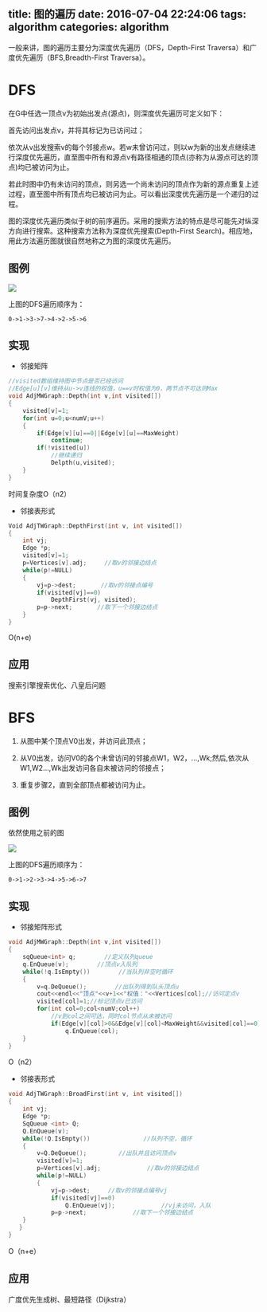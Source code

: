 title: 图的遍历
date: 2016-07-04 22:24:06
tags: algorithm
categories: algorithm
---

一般来讲，图的遍历主要分为深度优先遍历（DFS，Depth-First Traversa）和广度优先遍历（BFS,Breadth-First Traversa）。

# DFS #

在G中任选一顶点v为初始出发点(源点)，则深度优先遍历可定义如下：

首先访问出发点v，并将其标记为已访问过；

依次从v出发搜索v的每个邻接点w。若w未曾访问过，则以w为新的出发点继续进行深度优先遍历，直至图中所有和源点v有路径相通的顶点(亦称为从源点可达的顶点)均已被访问为止。


若此时图中仍有未访问的顶点，则另选一个尚未访问的顶点作为新的源点重复上述过程，直至图中所有顶点均已被访问为止。可以看出深度优先遍历是一个递归的过程。

<!--more-->

图的深度优先遍历类似于树的前序遍历。采用的搜索方法的特点是尽可能先对纵深方向进行搜索。这种搜索方法称为深度优先搜索(Depth-First Search)。相应地，用此方法遍历图就很自然地称之为图的深度优先遍历。

## 图例 ##

![](http://pic002.cnblogs.com/images/2011/288799/2011071509060990.jpg)

上图的DFS遍历顺序为：


`0->1->3->7->4->2->5->6`

## 实现 ##

- 邻接矩阵

```c++
//visited数组维持图中节点是否已经访问
//Edge[u][v]维持从u->v连线的权值，u==v时权值为0，两节点不可达则Max
void AdjMWGraph::Depth(int v,int visited[])
{ 
   	visited[v]=1;
 	for(int u=0;u<numV;u++)
  	{ 
		if(Edge[v][u]==0||Edge[v][u]==MaxWeight)
			continue;
    	if(!visited[u])
			//继续递归
			Delpth(u,visited);
	}
}
```

时间复杂度O（n2）

- 邻接表形式

```c++
Void AdjTWGraph::DepthFirst(int v, int visited[])
{ 
	int vj; 
	Edge *p;
  	visited[v]=1;
  	p=Vertices[v].adj;     //取v的邻接边结点
  	while(p!=NULL)
  	{
		vj=p->dest;       //取v的邻接点编号
   		if(visited[vj]==0)
			DepthFirst(vj, visited);
   		p=p->next;       //取下一个邻接边结点
	}
}
```

O(n+e)

## 应用 ##

搜索引擎搜索优化、八皇后问题

# BFS #

1. 从图中某个顶点V0出发，并访问此顶点；

2. 从V0出发，访问V0的各个未曾访问的邻接点W1，W2，…,Wk;然后,依次从W1,W2…,Wk出发访问各自未被访问的邻接点；

3. 重复步骤2，直到全部顶点都被访问为止。

## 图例 ##

依然使用之前的图

![](http://pic002.cnblogs.com/images/2011/288799/2011071509060990.jpg)

上图的DFS遍历顺序为：


`0->1->2->3->4->5->6->7`

## 实现 ##

- 邻接矩阵形式

```c++
void AdjMWGraph::Depth(int v,int visited[])
{  
	sqQueue<int> q;        //定义队列queue
   	q.EnQueue(v);        //顶点v入队列
   	while(!q.IsEmpty())        //当队列非空时循环
	{  
		v=q.DeQueue();        //出队列得到队头顶点u
        cout<<endl<<"顶点"<<v+1<<"权值："<<Vertices[col];//访问定点v          
        visited[col]=1;//标记顶点v已访问
        for(int col=0;col<numV;col++)
			//v到col之间可达，同时col节点从未被访问
        	if(Edge[v][col]>0&&Edge[v][col]<MaxWeight&&visited[col]==0)
        		q.EnQueue(col);
	}
}
```

O（n2）

- 邻接表形式

```c++
void AdjTWGraph::BroadFirst(int v, int visited[])
{   
	int vj;   
	Edge *p;   
	SqQueue <int> Q; 
	Q.EnQueue(v);
    while(!Q.IsEmpty())               //队列不空，循环
	{   
		v=Q.DeQueue();         //出队并且访问顶点v   
		visited[v]=1;
      	p=Vertices[v].adj;             //取v的邻接边结点
    	while(p!=NULL)   
		{ 
			vj=p->dest;     //取v的邻接点编号vj
     		if(visited[vj]==0) 
				Q.EnQueue(vj);             //vj未访问，入队
       		p=p->next;             //取下一个邻接边结点
    }
   }
}
```
O（n+e）

## 应用 ##

广度优先生成树、最短路径（Dijkstra）